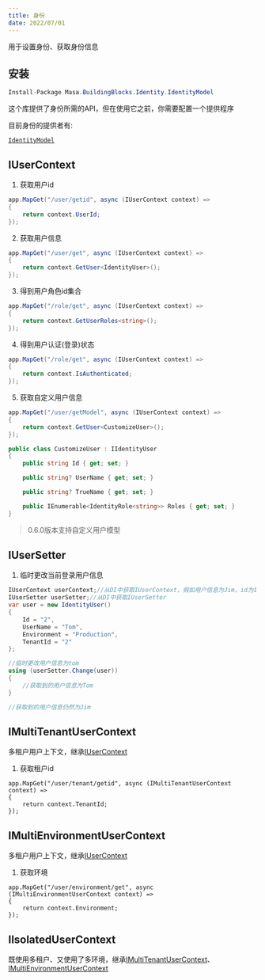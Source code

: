 ```yaml
---
title: 身份
date: 2022/07/01
---
```


用于设置身份、获取身份信息

## 安装

``` C#
Install-Package Masa.BuildingBlocks.Identity.IdentityModel
```

这个库提供了身份所需的API，但在使用它之前，你需要配置一个提供程序

目前身份的提供者有:

[`IdentityModel`](/framework/contribs/identity)

## IUserContext

1. 获取用户id

``` C#
app.MapGet("/user/getid", async (IUserContext context) =>
{
    return context.UserId;
});
```

2. 获取用户信息

``` C#
app.MapGet("/user/get", async (IUserContext context) =>
{
    return context.GetUser<IdentityUser>();
});
```

3. 得到用户角色id集合

``` C#
app.MapGet("/role/get", async (IUserContext context) =>
{
    return context.GetUserRoles<string>();
});
```

4. 得到用户认证(登录)状态

``` C#
app.MapGet("/role/get", async (IUserContext context) =>
{
    return context.IsAuthenticated;
});
```

5. 获取自定义用户信息

``` C#
app.MapGet("/user/getModel", async (IUserContext context) =>
{
    return context.GetUser<CustomizeUser>();
});

public class CustomizeUser : IIdentityUser
{
    public string Id { get; set; }

    public string? UserName { get; set; }

    public string? TrueName { get; set; }

    public IEnumerable<IdentityRole<string>> Roles { get; set; }
}
```

> 0.6.0版本支持自定义用户模型

## IUserSetter

1. 临时更改当前登录用户信息

``` C#
IUserContext userContext;//从DI中获取IUserContext，假如用户信息为Jim，id为1
IUserSetter userSetter;//从DI中获取IUserSetter
var user = new IdentityUser()
{
    Id = "2",
    UserName = "Tom",
    Environment = "Production",
    TenantId = "2"
};

//临时更改用户信息为tom
using (userSetter.Change(user))
{
    //获取到的用户信息为Tom
}

//获取到的用户信息仍然为Jim
```

## IMultiTenantUserContext

多租户用户上下文，继承[IUserContext](#IUserContext)

1. 获取租户id

```
app.MapGet("/user/tenant/getid", async (IMultiTenantUserContext context) =>
{
    return context.TenantId;
});
```

## IMultiEnvironmentUserContext

多租户用户上下文，继承[IUserContext](#IUserContext)

1. 获取环境

```
app.MapGet("/user/environment/get", async (IMultiEnvironmentUserContext context) =>
{
    return context.Environment;
});
```

## IIsolatedUserContext

既使用多租户、又使用了多环境，继承[IMultiTenantUserContext](#IMultiTenantUserContext)、[IMultiEnvironmentUserContext](#IMultiEnvironmentUserContext)